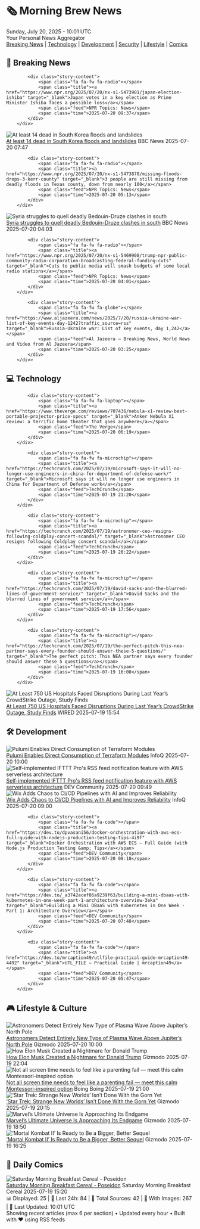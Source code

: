 <!-- Processing 54 RSS feeds at 2025-07-20 10:01:29 UTC -->
<!-- Processing: XKCD -->
<!-- Processing: Penny Arcade -->
<!-- Processing: Poorly Drawn Lines -->
<!-- Processing: Garfield -->
<!-- Processing: Dilbert -->
<!-- Processing: Cyanide & Happiness -->
<!-- Processing: Dinosaur Comics -->
<!-- Processing: BBC World News -->
<!-- Processing: BBC Breaking News -->
<!-- Processing: NPR News -->
<!-- Processing: Sky News World -->
<!-- Processing: The Verge -->
<!-- Processing: WIRED -->
<!-- Processing: Slashdot -->
<!-- Processing: Dev.to -->
<!-- Processing: Phoronix Linux News -->
<!-- Processing: OMG! Ubuntu -->
<!-- Processing: Linux.com -->
<!-- Processing: Ubuntu Blog -->
<!-- Processing: GitHub Blog -->
<!-- Processing: InfoQ -->
<!-- Processing: Martin Fowler -->
<!-- Processing: Coding Horror -->
<!-- Processing: Gizmodo -->
<!-- Processing: Kotaku -->
<!-- Processing: Krebs on Security -->
<!-- Processing: Schneier on Security -->
<!-- Generated 6 new posts out of 27 feeds processed -->
<div class="newspaper-header">
    <h1 class="newspaper-title">🗞️ Morning Brew News</h1>
    <div class="newspaper-date">Sunday, July 20, 2025 - 10:01 UTC</div>
    <div class="newspaper-subtitle">Your Personal News Aggregator</div>
</div>

<div class="newspaper-nav">
    <a href="#breaking">Breaking News</a> |
    <a href="#tech">Technology</a> |
    <a href="#dev">Development</a> |
    <a href="#security">Security</a> |
    <a href="#lifestyle">Lifestyle</a> |
    <a href="#webcomics">Comics</a>
</div>

<div class="news-section breaking-news" id="breaking">
<h2 class="section-header">🚨 Breaking News</h2>
<div class="stories-container">
<div class="story">
            
            <div class="story-content">
                <span class="fa fa-fw fa-radio"></span>
                <span class="title"><a href="https://www.npr.org/2025/07/20/nx-s1-5473901/japan-election-ishiba" target="_blank">Japan votes in a key election as Prime Minister Ishiba faces a possible loss</a></span>
                <span class="feed">NPR Topics: News</span>
                <span class="time">2025-07-20 09:37</span>
            </div>
        </div>
<div class="story">
            <img src="https://ichef.bbci.co.uk/ace/standard/240/cpsprodpb/60ce/live/11a01780-6532-11f0-80c4-01fda5be40ab.jpg" alt="At least 14 dead in South Korea floods and landslides" class="story-image" loading="lazy" onerror="this.style.display='none'">
            <div class="story-content">
                <span class="fa fa-fw fa-earth-americas"></span>
                <span class="title"><a href="https://www.bbc.com/news/articles/cwygzxd8g9jo" target="_blank">At least 14 dead in South Korea floods and landslides</a></span>
                <span class="feed">BBC News</span>
                <span class="time">2025-07-20 07:47</span>
            </div>
        </div>
<div class="story">
            
            <div class="story-content">
                <span class="fa fa-fw fa-radio"></span>
                <span class="title"><a href="https://www.npr.org/2025/07/20/nx-s1-5473878/missing-floods-drops-3-kerr-county" target="_blank">3 people are still missing from deadly floods in Texas county, down from nearly 100</a></span>
                <span class="feed">NPR Topics: News</span>
                <span class="time">2025-07-20 05:13</span>
            </div>
        </div>
<div class="story">
            <img src="https://ichef.bbci.co.uk/ace/standard/240/cpsprodpb/9495/live/d2401f40-651d-11f0-8dbd-f3d32ebd3327.jpg" alt="Syria struggles to quell deadly Bedouin-Druze clashes in south" class="story-image" loading="lazy" onerror="this.style.display='none'">
            <div class="story-content">
                <span class="fa fa-fw fa-earth-americas"></span>
                <span class="title"><a href="https://www.bbc.com/news/articles/c0m87d4p9gvo" target="_blank">Syria struggles to quell deadly Bedouin-Druze clashes in south</a></span>
                <span class="feed">BBC News</span>
                <span class="time">2025-07-20 04:03</span>
            </div>
        </div>
<div class="story">
            
            <div class="story-content">
                <span class="fa fa-fw fa-radio"></span>
                <span class="title"><a href="https://www.npr.org/2025/07/20/nx-s1-5469908/trump-npr-public-community-radio-corporation-broadcasting-federal-funding-cuts" target="_blank">Cuts to public media will smash budgets of some local radio stations</a></span>
                <span class="feed">NPR Topics: News</span>
                <span class="time">2025-07-20 04:01</span>
            </div>
        </div>
<div class="story">
            
            <div class="story-content">
                <span class="fa fa-fw fa-globe"></span>
                <span class="title"><a href="https://www.aljazeera.com/news/2025/7/20/russia-ukraine-war-list-of-key-events-day-1242?traffic_source=rss" target="_blank">Russia-Ukraine war: List of key events, day 1,242</a></span>
                <span class="feed">Al Jazeera – Breaking News, World News and Video from Al Jazeera</span>
                <span class="time">2025-07-20 03:25</span>
            </div>
        </div>
</div>
</div>
<div class="news-section tech-news" id="tech">
<h2 class="section-header">💻 Technology</h2>
<div class="stories-container">
<div class="story">
            
            <div class="story-content">
                <span class="fa fa-fw fa-laptop"></span>
                <span class="title"><a href="https://www.theverge.com/reviews/707436/nebula-x1-review-best-portable-projector-price-specs" target="_blank">Anker Nebula X1 review: a terrific home theater that goes anywhere</a></span>
                <span class="feed">The Verge</span>
                <span class="time">2025-07-20 06:19</span>
            </div>
        </div>
<div class="story">
            
            <div class="story-content">
                <span class="fa fa-fw fa-microchip"></span>
                <span class="title"><a href="https://techcrunch.com/2025/07/19/microsoft-says-it-will-no-longer-use-engineers-in-china-for-department-of-defense-work/" target="_blank">Microsoft says it will no longer use engineers in China for Department of Defense work</a></span>
                <span class="feed">TechCrunch</span>
                <span class="time">2025-07-19 21:20</span>
            </div>
        </div>
<div class="story">
            
            <div class="story-content">
                <span class="fa fa-fw fa-microchip"></span>
                <span class="title"><a href="https://techcrunch.com/2025/07/19/astronomer-ceo-resigns-following-coldplay-concert-scandal/" target="_blank">Astronomer CEO resigns following Coldplay concert scandal</a></span>
                <span class="feed">TechCrunch</span>
                <span class="time">2025-07-19 20:22</span>
            </div>
        </div>
<div class="story">
            
            <div class="story-content">
                <span class="fa fa-fw fa-microchip"></span>
                <span class="title"><a href="https://techcrunch.com/2025/07/19/david-sacks-and-the-blurred-lines-of-government-service/" target="_blank">David Sacks and the blurred lines of government service</a></span>
                <span class="feed">TechCrunch</span>
                <span class="time">2025-07-19 17:56</span>
            </div>
        </div>
<div class="story">
            
            <div class="story-content">
                <span class="fa fa-fw fa-microchip"></span>
                <span class="title"><a href="https://techcrunch.com/2025/07/19/the-perfect-pitch-this-nea-partner-says-every-founder-should-answer-these-5-questions/" target="_blank">The perfect pitch: This NEA partner says every founder should answer these 5 questions</a></span>
                <span class="feed">TechCrunch</span>
                <span class="time">2025-07-19 16:00</span>
            </div>
        </div>
<div class="story">
            <img src="https://media.wired.com/photos/6878199ab0beb0806a0737e2/master/pass/Cowdstrike-outage-2024-Security-2162011685.jpg" alt="At Least 750 US Hospitals Faced Disruptions During Last Year’s CrowdStrike Outage, Study Finds" class="story-image" loading="lazy" onerror="this.style.display='none'">
            <div class="story-content">
                <span class="fa fa-fw fa-bolt"></span>
                <span class="title"><a href="https://www.wired.com/story/at-least-750-us-hospitals-faced-disruptions-during-last-years-crowdstrike-outage-study-finds/" target="_blank">At Least 750 US Hospitals Faced Disruptions During Last Year’s CrowdStrike Outage, Study Finds</a></span>
                <span class="feed">WIRED</span>
                <span class="time">2025-07-19 15:54</span>
            </div>
        </div>
</div>
</div>
<div class="news-section dev-news" id="dev">
<h2 class="section-header">🛠️ Development</h2>
<div class="stories-container">
<div class="story">
            <img src="https://res.infoq.com/news/2025/07/pulumi-terraform-module-support/en/headerimage/header-1752699630403.jpeg" alt="Pulumi Enables Direct Consumption of Terraform Modules" class="story-image" loading="lazy" onerror="this.style.display='none'">
            <div class="story-content">
                <span class="fa fa-fw fa-info-circle"></span>
                <span class="title"><a href="https://www.infoq.com/news/2025/07/pulumi-terraform-module-support/?utm_campaign=infoq_content&utm_source=infoq&utm_medium=feed&utm_term=global" target="_blank">Pulumi Enables Direct Consumption of Terraform Modules</a></span>
                <span class="feed">InfoQ</span>
                <span class="time">2025-07-20 10:00</span>
            </div>
        </div>
<div class="story">
            <img src="https://media2.dev.to/dynamic/image/width=800%2Cheight=%2Cfit=scale-down%2Cgravity=auto%2Cformat=auto/https%3A%2F%2Fassets.dev.to%2Fassets%2Fgithub-logo-5a155e1f9a670af7944dd5e12375bc76ed542ea80224905ecaf878b9157cdefc.svg" alt="Self-implemented IFTTT Pro&#x27;s RSS feed notification feature with AWS serverless architecture" class="story-image" loading="lazy" onerror="this.style.display='none'">
            <div class="story-content">
                <span class="fa fa-fw fa-code"></span>
                <span class="title"><a href="https://dev.to/masutaka/self-implemented-ifttt-pros-rss-feed-notification-feature-with-aws-serverless-architecture-2ope" target="_blank">Self-implemented IFTTT Pro&#x27;s RSS feed notification feature with AWS serverless architecture</a></span>
                <span class="feed">DEV Community</span>
                <span class="time">2025-07-20 09:49</span>
            </div>
        </div>
<div class="story">
            <img src="https://res.infoq.com/news/2025/07/wix-chaos-ai-cicd-pipelines/en/headerimage/generatedHeaderImage-1752959002177.jpg" alt="Wix Adds Chaos to CI/CD Pipelines with AI and Improves Reliability" class="story-image" loading="lazy" onerror="this.style.display='none'">
            <div class="story-content">
                <span class="fa fa-fw fa-info-circle"></span>
                <span class="title"><a href="https://www.infoq.com/news/2025/07/wix-chaos-ai-cicd-pipelines/?utm_campaign=infoq_content&utm_source=infoq&utm_medium=feed&utm_term=global" target="_blank">Wix Adds Chaos to CI/CD Pipelines with AI and Improves Reliability</a></span>
                <span class="feed">InfoQ</span>
                <span class="time">2025-07-20 09:00</span>
            </div>
        </div>
<div class="story">
            
            <div class="story-content">
                <span class="fa fa-fw fa-code"></span>
                <span class="title"><a href="https://dev.to/dpvasani56/docker-orchestration-with-aws-ecs-full-guide-with-nodejs-production-testing-tips-4i9f" target="_blank">Docker Orchestration with AWS ECS – Full Guide (with Node.js Production Testing &amp; Tips</a></span>
                <span class="feed">DEV Community</span>
                <span class="time">2025-07-20 08:18</span>
            </div>
        </div>
<div class="story">
            
            <div class="story-content">
                <span class="fa fa-fw fa-code"></span>
                <span class="title"><a href="https://dev.to/_a3742acef86a9239f63/building-a-mini-dbaas-with-kubernetes-in-one-week-part-1-architecture-overview-3eka" target="_blank">Building a Mini DBaaS with Kubernetes in One Week - Part 1: Architecture Overview</a></span>
                <span class="feed">DEV Community</span>
                <span class="time">2025-07-20 07:48</span>
            </div>
        </div>
<div class="story">
            
            <div class="story-content">
                <span class="fa fa-fw fa-code"></span>
                <span class="title"><a href="https://dev.to/mrcaption49/utlfile-practical-guide-mrcaption49-4492" target="_blank">UTL_FILE – Practical Guide | mrcaption49</a></span>
                <span class="feed">DEV Community</span>
                <span class="time">2025-07-20 05:47</span>
            </div>
        </div>
</div>
</div>
<div class="news-section lifestyle-news" id="lifestyle">
<h2 class="section-header">🎮 Lifestyle & Culture</h2>
<div class="stories-container">
<div class="story">
            <img src="https://gizmodo.com/app/uploads/2025/07/juno-pic-jupiter-south-pole.jpg" alt="Astronomers Detect Entirely New Type of Plasma Wave Above Jupiter’s North Pole" class="story-image" loading="lazy" onerror="this.style.display='none'">
            <div class="story-content">
                <span class="fa fa-fw fa-computer"></span>
                <span class="title"><a href="https://gizmodo.com/astronomers-detect-entirely-new-type-of-plasma-wave-above-jupiters-north-pole-2000630859" target="_blank">Astronomers Detect Entirely New Type of Plasma Wave Above Jupiter’s North Pole</a></span>
                <span class="feed">Gizmodo</span>
                <span class="time">2025-07-20 10:00</span>
            </div>
        </div>
<div class="story">
            <img src="https://gizmodo.com/app/uploads/2025/05/Elon-Musk-Trump-May-30-2025.jpg" alt="How Elon Musk Created a Nightmare for Donald Trump" class="story-image" loading="lazy" onerror="this.style.display='none'">
            <div class="story-content">
                <span class="fa fa-fw fa-computer"></span>
                <span class="title"><a href="https://gizmodo.com/how-elon-musk-created-a-nightmare-for-donald-trump-2000631776" target="_blank">How Elon Musk Created a Nightmare for Donald Trump</a></span>
                <span class="feed">Gizmodo</span>
                <span class="time">2025-07-19 22:04</span>
            </div>
        </div>
<div class="story">
            <img src="https://i0.wp.com/boingboing.net/wp-content/uploads/2025/07/Pok-Pok-Lifetime-Subscription-1.jpg?fit=1200%2C901&amp;quality=60&amp;ssl=1" alt="Not all screen time needs to feel like a parenting fail — meet this calm Montessori-inspired option" class="story-image" loading="lazy" onerror="this.style.display='none'">
            <div class="story-content">
                <span class="fa fa-fw fa-arrow-right"></span>
                <span class="title"><a href="https://boingboing.net/2025/07/19/not-all-screen-time-needs-to-feel-like-a-parenting-fail-meet-this-calm-montessori-inspired-option.html" target="_blank">Not all screen time needs to feel like a parenting fail — meet this calm Montessori-inspired option</a></span>
                <span class="feed">Boing Boing</span>
                <span class="time">2025-07-19 21:00</span>
            </div>
        </div>
<div class="story">
            <img src="https://gizmodo.com/app/uploads/2025/07/star-trek-gorn.jpg" alt="‘Star Trek: Strange New Worlds’ Isn’t Done With the Gorn Yet" class="story-image" loading="lazy" onerror="this.style.display='none'">
            <div class="story-content">
                <span class="fa fa-fw fa-computer"></span>
                <span class="title"><a href="https://gizmodo.com/star-trek-strange-new-worlds-isnt-done-with-the-gorn-yet-2000631552" target="_blank">‘Star Trek: Strange New Worlds’ Isn’t Done With the Gorn Yet</a></span>
                <span class="feed">Gizmodo</span>
                <span class="time">2025-07-19 20:15</span>
            </div>
        </div>
<div class="story">
            <img src="https://gizmodo.com/app/uploads/2025/07/marvel-ultimate-endgame.jpg" alt="Marvel’s Ultimate Universe Is Approaching Its Endgame" class="story-image" loading="lazy" onerror="this.style.display='none'">
            <div class="story-content">
                <span class="fa fa-fw fa-computer"></span>
                <span class="title"><a href="https://gizmodo.com/marvels-ultimate-universe-is-approaching-its-endgame-2000631438" target="_blank">Marvel’s Ultimate Universe Is Approaching Its Endgame</a></span>
                <span class="feed">Gizmodo</span>
                <span class="time">2025-07-19 18:50</span>
            </div>
        </div>
<div class="story">
            <img src="https://gizmodo.com/app/uploads/2025/07/mortalkombat2-scorpion.jpg" alt="‘Mortal Kombat II’ Is Ready to Be a Bigger, Better Sequel" class="story-image" loading="lazy" onerror="this.style.display='none'">
            <div class="story-content">
                <span class="fa fa-fw fa-computer"></span>
                <span class="title"><a href="https://gizmodo.com/mortal-kombat-ii-is-ready-to-be-a-bigger-better-sequel-2000631526" target="_blank">‘Mortal Kombat II’ Is Ready to Be a Bigger, Better Sequel</a></span>
                <span class="feed">Gizmodo</span>
                <span class="time">2025-07-19 16:25</span>
            </div>
        </div>
</div>
</div>
<div class="news-section webcomics-section" id="webcomics">
<h2 class="section-header">🎨 Daily Comics</h2>
<div class="stories-container">
<div class="story">
            <img src="https://www.smbc-comics.com/comics/1752732301-20250720.png" alt="Saturday Morning Breakfast Cereal - Poseidon" class="story-image" loading="lazy" onerror="this.style.display='none'">
            <div class="story-content">
                <span class="fa fa-fw fa-smile"></span>
                <span class="title"><a href="https://www.smbc-comics.com/comic/poseidon" target="_blank">Saturday Morning Breakfast Cereal - Poseidon</a></span>
                <span class="feed">Saturday Morning Breakfast Cereal</span>
                <span class="time">2025-07-19 15:20</span>
            </div>
        </div>
</div>
</div>

<div class="newspaper-footer">
    <div class="stats">
        📊 Displayed: 25 | 📅 Last 24h: 84 | 📡 Total Sources: 42 | 📸 With Images: 267 |
        🔄 Last Updated: 10:01 UTC
    </div>
    <div class="footer-note">
        Showing recent articles (max 6 per section) • Updated every hour • Built with ❤️ using RSS feeds
    </div>
</div>
